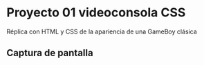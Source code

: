 # Proyecto 01 videoconsola CSS

Réplica con HTML y CSS de la apariencia de una GameBoy clásica

## Captura de pantalla
